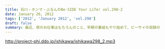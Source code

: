 ```yaml
---
title: 石川・ホンマ・ぶるんのBe-SIDE Your Life! vol.298-2
date: January 26, 2012
tags: ['2012', 'January 2012', 'vol.298']
draft: false
summary: 最近、夜のお仕事はもちろんのこと、早朝の番組もやり始めて、ビーサイの収録のときに極度の眠気に襲われているＮＡＭＡＥです。しかし、始発って乗ってみると意外と人が乗っている！もしかしたら始発の電車でこの番組を聴いている人がいるかもしれませんねぇ～～NAMAE
---
```


http://project-phi.ddo.jp/ishikawa/ishikawa298_2.mp3